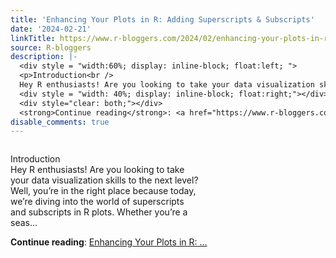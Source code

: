 ```yaml
---
title: 'Enhancing Your Plots in R: Adding Superscripts & Subscripts'
date: '2024-02-21'
linkTitle: https://www.r-bloggers.com/2024/02/enhancing-your-plots-in-r-adding-superscripts-subscripts/
source: R-bloggers
description: |-
  <div style = "width:60%; display: inline-block; float:left; ">
  <p>Introduction<br />
  Hey R enthusiasts! Are you looking to take your data visualization skills to the next level? Well, you’re in the right place because today, we’re diving into the world of superscripts and subscripts in R plots. Whether you’re a seas...</p></div>
  <div style = "width: 40%; display: inline-block; float:right;"></div>
  <div style="clear: both;"></div>
  <strong>Continue reading</strong>: <a href="https://www.r-bloggers.com/2024/02/enhancing-your-plots-in-r-adding-superscripts-subscripts/">Enhancing Your Plots in R: ...
disable_comments: true
---
```

<div style = "width:60%; display: inline-block; float:left; ">
<p>Introduction<br />
Hey R enthusiasts! Are you looking to take your data visualization skills to the next level? Well, you’re in the right place because today, we’re diving into the world of superscripts and subscripts in R plots. Whether you’re a seas...</p></div>
<div style = "width: 40%; display: inline-block; float:right;"></div>
<div style="clear: both;"></div>
<strong>Continue reading</strong>: <a href="https://www.r-bloggers.com/2024/02/enhancing-your-plots-in-r-adding-superscripts-subscripts/">Enhancing Your Plots in R: ...